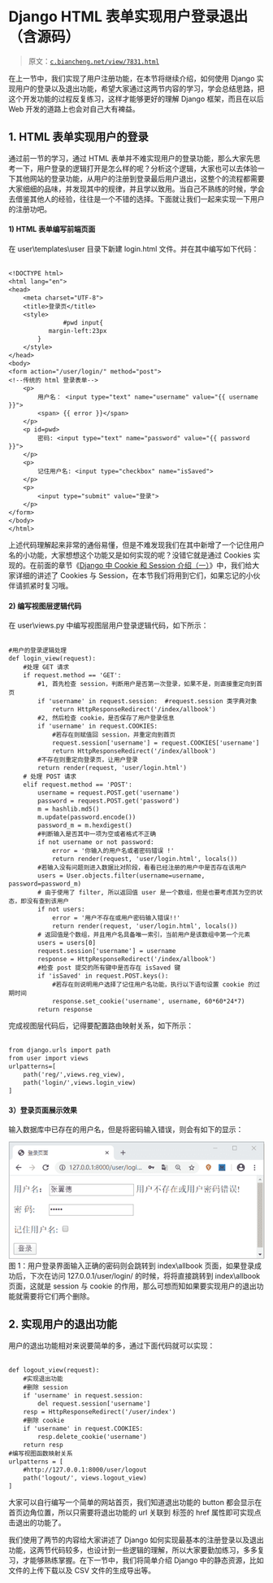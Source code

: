 # Django HTML 表单实现用户登录退出（含源码）

> 原文：[`c.biancheng.net/view/7831.html`](http://c.biancheng.net/view/7831.html)

在上一节中，我们实现了用户注册功能，在本节将继续介绍，如何使用 Django 实现用户的登录以及退出功能，希望大家通过这两节内容的学习，学会总结思路，把这个开发功能的过程反复练习，这样才能够更好的理解 Django 框架，而且在以后 Web 开发的道路上也会对自己大有裨益。

## 1\. HTML 表单实现用户的登录

通过前一节的学习，通过 HTML 表单并不难实现用户的登录功能，那么大家先思考一下，用户登录的逻辑打开是怎么样的呢？分析这个逻辑，大家也可以去体验一下其他网站的登录功能，从用户的注册到登录最后用户退出，这整个的流程都需要大家细细的品味，并发现其中的规律，并且学以致用。当自己不熟练的时候，学会去借鉴其他人的经验，往往是一个不错的选择。下面就让我们一起来实现一下用户的注册功吧。

#### 1) HTML 表单编写前端页面

在 user\templates\user 目录下新建 login.html 文件。并在其中编写如下代码：

```

<!DOCTYPE html>
<html lang="en">
<head>
    <meta charset="UTF-8">
    <title>登录页</title>
    <style>
               #pwd input{
           margin-left:23px
        }
    </style>
</head>
<body>
<form action="/user/login/" method="post">
<!--传统的 html 登录表单-->
    <p>
        用户名： <input type="text" name="username" value="{{ username }}">
        <span> {{ error }}</span>
    </p>
    <p id=pwd> 
        密码: <input type="text" name="password" value="{{ password }}">
    </p>
    <p>
        记住用户名: <input type="checkbox" name="isSaved">
    </p>
    <p>
        <input type="submit" value="登录">
    </p>
</form>
</body>
</html>
```

上述代码理解起来非常的通俗易懂，但是不难发现我们在其中新增了一个记住用户名的小功能，大家想想这个功能又是如何实现的呢？没错它就是通过 Cookies 实现的。在前面的章节《[Django 中 Cookie 和 Session 介绍（一）](http://view/7828.html?1591770155)》中，我们给大家详细的讲述了 Cookies 与 Session，在本节我们将用到它们，如果忘记的小伙伴请抓紧时复习哦。

#### 2) 编写视图层逻辑代码

在 user\views.py 中编写视图层用户登录逻辑代码，如下所示：

```

#用户的登录逻辑处理
def login_view(request):
    #处理 GET 请求
    if request.method == 'GET':
        #1, 首先检查 session，判断用户是否第一次登录，如果不是，则直接重定向到首页
        if 'username' in request.session:  #request.session 类字典对象
            return HttpResponseRedirect('/index/allbook')
        #2, 然后检查 cookie，是否保存了用户登录信息
        if 'username' in request.COOKIES:
            #若存在则赋值回 session，并重定向到首页
            request.session['username'] = request.COOKIES['username']
            return HttpResponseRedirect('/index/allbook')
        #不存在则重定向登录页，让用户登录
        return render(request, 'user/login.html')
    # 处理 POST 请求
    elif request.method == 'POST':
        username = request.POST.get('username')
        password = request.POST.get('password')
        m = hashlib.md5()
        m.update(password.encode())
        password_m = m.hexdigest()
        #判断输入是否其中一项为空或者格式不正确
        if not username or not password:
            error = '你输入的用户名或者密码错误 !'
            return render(request, 'user/login.html', locals())
        #若输入没有问题则进入数据比对阶段，看看已经注册的用户中是否存在该用户
        users = User.objects.filter(username=username, password=password_m)
        # 由于使用了 filter, 所以返回值 user 是一个数组，但是也要考虑其为空的状态，即没有查到该用户
        if not users:
            error = '用户不存在或用户密码输入错误!!'
            return render(request, 'user/login.html', locals())
        # 返回值是个数组，并且用户名具备唯一索引，当前用户是该数组中第一个元素
        users = users[0]
        request.session['username'] = username
        response = HttpResponseRedirect('/index/allbook')
        #检查 post 提交的所有键中是否存在 isSaved 键
        if 'isSaved' in request.POST.keys():
            #若存在则说明用户选择了记住用户名功能，执行以下语句设置 cookie 的过期时间
            response.set_cookie('username', username, 60*60*24*7)
        return response
```

完成视图层代码后，记得要配置路由映射关系，如下所示：

```

from django.urls import path
from user import views
urlpatterns=[
    path('reg/',views.reg_view),
    path('login/',views.login_view)
]
```

#### 3）登录页面展示效果

输入数据库中已存在的用户名，但是将密码输入错误，则会有如下的显示：

![Django 用户登录界面](img/4c1070b845443d9251934d30f99b0719.png)
图 1：用户登录界面输入正确的密码则会跳转到 index\allbook 页面，如果登录成功后，下次在访问 127.0.0.1/user/login/ 的时候，将将直接跳转到 index\allbook 页面，这就是 session 与 cookie 的作用，那么可想而知如果要实现用户的退出功能就需要将它们两个删除。

## 2\. 实现用户的退出功能

用户的退出功能相对来说要简单的多，通过下面代码就可以实现：

```

def logout_view(request):
    #实现退出功能
    #删除 session
    if 'username' in request.session:
        del request.session['username']
    resp = HttpResponseRedirect('/user/index')
    #删除 cookie
    if 'username' in request.COOKIES:
        resp.delete_cookie('username')
    return resp
#编写视图函数映射关系
urlpatterns = [
    #http://127.0.0.1:8000/user/logout
    path('logout/', views.logout_view)
]
```

大家可以自行编写一个简单的网站首页，我们知道退出功能的 button 都会显示在首页边角位置，所以只需要将退出功能的 url 关联到 <a> 标签的 href 属性即可实现点击退出的功能了。

我们使用了两节的内容给大家讲述了 Django 如何实现最基本的注册登录以及退出功能，这两节代码较多，也设计到一些逻辑的理解，所以大家要勤加练习，多多复习，才能够熟练掌握。在下一节中，我们将简单介绍 Django 中的静态资源，比如文件的上传下载以及 CSV 文件的生成导出等。